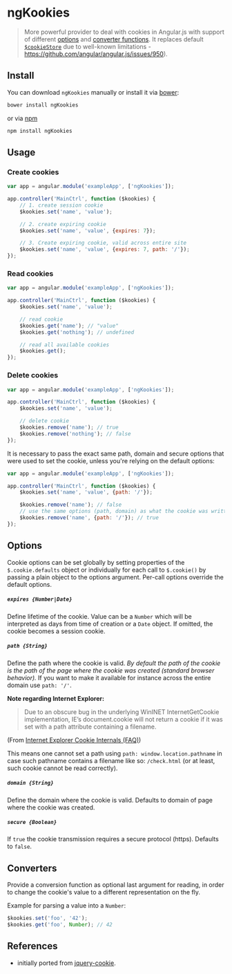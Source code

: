 # ngKookies

> More powerful provider to deal with cookies in Angular.js with support of different [options](https://github.com/voronianski/ngKookies#options) and [converter functions](https://github.com/voronianski/ngKookies#converters). It replaces default [`$cookieStore`](https://docs.angularjs.org/api/ngCookies/service/$cookieStore) due to well-known limitations - https://github.com/angular/angular.js/issues/950).

## Install

You can download `ngKookies` manually or install it via [bower](http://bower.io):

```bash
bower install ngKookies
```

or via [npm](https://www.npmjs.org)

```bash
npm install ngKookies
```

## Usage

### Create cookies

```javascript
var app = angular.module('exampleApp', ['ngKookies']);

app.controller('MainCtrl', function ($kookies) {
    // 1. create session cookie
    $kookies.set('name', 'value');

    // 2. create expiring cookie
    $kookies.set('name', 'value', {expires: 7});

    // 3. Create expiring cookie, valid across entire site
    $kookies.set('name', 'value', {expires: 7, path: '/'});
});
```

### Read cookies

```javascript
var app = angular.module('exampleApp', ['ngKookies']);

app.controller('MainCtrl', function ($kookies) {
    $kookies.set('name', 'value');

    // read cookie
    $kookies.get('name'); // "value"
    $kookies.get('nothing'); // undefined

    // read all available cookies
    $kookies.get();
});
```

### Delete cookies

```javascript
var app = angular.module('exampleApp', ['ngKookies']);

app.controller('MainCtrl', function ($kookies) {
    $kookies.set('name', 'value');

    // delete cookie
    $kookies.remove('name'); // true
    $kookies.remove('nothing'); // false
});
```

It is necessary to pass the exact same path, domain and secure options that were used to set the cookie, unless you're relying on the default options:

```javascript
var app = angular.module('exampleApp', ['ngKookies']);

app.controller('MainCtrl', function ($kookies) {
    $kookies.set('name', 'value', {path: '/'});

    $kookies.remove('name'); // false
    // use the same options (path, domain) as what the cookie was written with
    $kookies.remove('name', {path: '/'}); // true
});
```

## Options

Cookie options can be set globally by setting properties of the `$.cookie.defaults` object or individually for each call to `$.cookie()` by passing a plain object to the options argument. Per-call options override the default options.

##### `expires {Number|Date}` 

Define lifetime of the cookie. Value can be a `Number` which will be interpreted as days from time of creation or a `Date` object. If omitted, the cookie becomes a session cookie.

##### `path {String}`

Define the path where the cookie is valid. *By default the path of the cookie is the path of the page where the cookie was created (standard browser behavior).* If you want to make it available for instance across the entire domain use `path: '/'`.

**Note regarding Internet Explorer:**

> Due to an obscure bug in the underlying WinINET InternetGetCookie implementation, IE’s document.cookie will not return a cookie if it was set with a path attribute containing a filename.

(From [Internet Explorer Cookie Internals (FAQ)](http://blogs.msdn.com/b/ieinternals/archive/2009/08/20/wininet-ie-cookie-internals-faq.aspx))

This means one cannot set a path using `path: window.location.pathname` in case such pathname contains a filename like so: `/check.html` (or at least, such cookie cannot be read correctly).

##### `domain {String}`

Define the domain where the cookie is valid. Defaults to domain of page where the cookie was created.

##### `secure {Boolean}`

If `true` the cookie transmission requires a secure protocol (https). Defaults to `false`.

## Converters

Provide a conversion function as optional last argument for reading, in order to change the cookie's value to a different representation on the fly.

Example for parsing a value into a `Number`:

```javascript
$kookies.set('foo', '42');
$kookies.get('foo', Number); // 42
```

## References

- initially ported from [jquery-cookie](https://github.com/carhartl/jquery-cookie).
